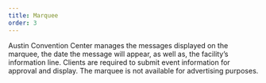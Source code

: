 ```yaml
---
title: Marquee
order: 3
---
```


Austin Convention Center manages the messages displayed on the marquee, the date the message will appear, as well as, the facility’s information line. Clients are required to submit event information for approval and display. The marquee is not available for advertising purposes.
